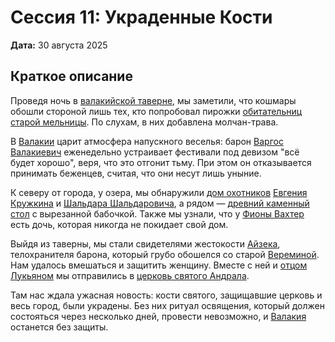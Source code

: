 # Сессия 11: Украденные Кости

**Дата:** 30 августа 2025

## Краткое описание

Проведя ночь в [валакийской таверне](../locations/blue-water-inn.md), мы заметили, что кошмары обошли стороной лишь тех, кто попробовал пирожки [обитательниц старой мельницы](../characters/npc/old-mill-crones.md). По слухам, в них добавлена молчан-трава.

В [Валакии](../locations/vallaki.md) царит атмосфера напускного веселья: барон [Варгос Валакиевич](../characters/npc/vargas-vallakovich.md) еженедельно устраивает фестивали под девизом "всё будет хорошо", веря, что это отгонит тьму. При этом он отказывается принимать беженцев, считая, что они несут лишь уныние.

К северу от города, у озера, мы обнаружили [дом охотников](../locations/hunters-house.md) [Евгения Кружкина](../characters/npc/evgeny-kruzhkin.md) и [Шальдара Шальдаровича](../characters/npc/shaldar-shaldarovich.md), а рядом — [древний каменный стол](../locations/ancient-stone-table.md) с вырезанной бабочкой. Также мы узнали, что у [Фионы Вахтер](../characters/npc/fiona-wachter.md) есть дочь, которая никогда не покидает свой дом.

Выйдя из таверны, мы стали свидетелями жестокости [Айзека](../characters/npc/izek.md), телохранителя барона, который грубо обошелся со старой [Вереминой](../characters/npc/veremina.md). Нам удалось вмешаться и защитить женщину. Вместе с ней и [отцом Лукьяном](../characters/npc/father-lucian.md) мы отправились в [церковь святого Андрала](../locations/st-andrals-church.md).

Там нас ждала ужасная новость: кости святого, защищавшие церковь и весь город, были украдены. Без них ритуал освящения, который должен состояться через несколько дней, провести невозможно, и [Валакия](../locations/vallaki.md) останется без защиты.
